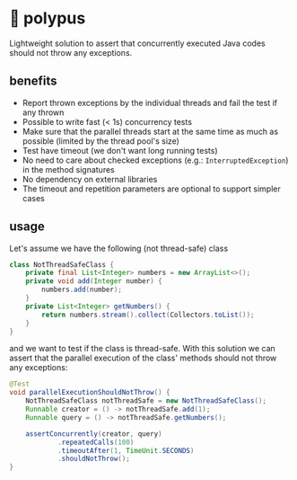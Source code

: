 # 🐙 polypus
Lightweight solution to assert that concurrently executed Java codes should not throw any exceptions.

## benefits
* Report thrown exceptions by the individual threads and fail the test if any thrown
* Possible to write fast (< 1s) concurrency tests
* Make sure that the parallel threads start at the same time as much as possible
  (limited by the thread pool's size)
* Test have timeout (we don't want long running tests)
* No need to care about checked exceptions (e.g.: `InterruptedException`) in the method signatures
* No dependency on external libraries
* The timeout and repetition parameters are optional to support simpler cases 

## usage

Let's assume we have the following (not thread-safe) class
```java
class NotThreadSafeClass {
    private final List<Integer> numbers = new ArrayList<>();
    private void add(Integer number) {
        numbers.add(number);
    }
    private List<Integer> getNumbers() {
        return numbers.stream().collect(Collectors.toList());
    }
}
```
and we want to test if the class is thread-safe.
With this solution we can assert that the parallel execution of the class' methods should not throw any exceptions:
```java
@Test
void parallelExecutionShouldNotThrow() {
    NotThreadSafeClass notThreadSafe = new NotThreadSafeClass();
    Runnable creator = () -> notThreadSafe.add(1);
    Runnable query = () -> notThreadSafe.getNumbers();

    assertConcurrently(creator, query)
            .repeatedCalls(100)
            .timeoutAfter(1, TimeUnit.SECONDS)
            .shouldNotThrow();
}
```